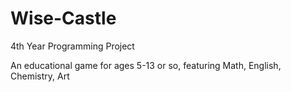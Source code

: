 # Wise-Castle
 
4th Year Programming Project

An educational game for ages 5-13 or so, featuring Math, English, Chemistry, Art

